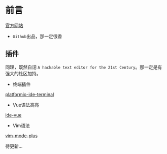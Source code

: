 # 前言

[官方网站](https://atom.io/)

- `Github`出品，那一定很香

## 插件

同理，既然自诩 `A hackable text editor for the 21st Century`。那一定是有强大的社区加持。

- 终端插件

[platformio-ide-terminal](https://atom.io/packages/platformio-ide-terminal)

- Vue语法高亮

[ide-vue](https://atom.io/packages/ide-vue)

- Vim语法

[vim-mode-plus](https://atom.io/packages/vim-mode-plus)

待更新...